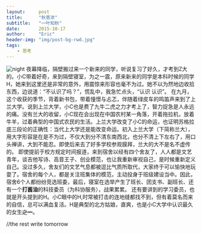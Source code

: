 ```yaml
---
layout:     post
title:      "秋意浓"
subtitle:   "一叶知秋"
date:       2015-10-17
author:     "Eric"
header-img: "img/post-bg-rwd.jpg"
tags:
    - 思考
---
```


![night](http://7xn8ba.com1.z0.glb.clouddn.com/IMG_1985.JPG)
夜幕降临，隔壁搬过来一个新来的同学，听说复习了好久，才考到Z大的。小C带着好奇，来到隔壁寝室，为之一震，原来新来的同学是本科时候的同学H，她来到这里还是非常的意外，用震惊来形容也毫不为过。她不以为然地边收拾东西，边说道：“不认识了吗？”，慌乱中，我急忙点头，“认识 认识”。
在九月，这个收获的季节，背着新书包，带着憧憬与忐忑，伴随着绿皮车的鸣笛声来到了上兰大学。说到上兰大学，小C也是费了九牛二虎之力才考上了，智力捉急是人永远的痛。没有兰大的收留，小C现在会出现在中国农村某一角落，开着拖拉机，放着牛羊，过着典型的中国式农民的生活。上兰大学改变了小C的命运，也证明苏格拉底三段论的正确性：当代上大学还是能改变命运。初入上兰大学（下简称兰大），用大字形容是在是不为过，不仅大到分不清东南西北，也分不清上下左右了，用口头禅讲，大到不能忍。即使后来去了好多学校参观膜拜，兰大的大不是名不虚传的。
即使提前于校方规定时间报道，来到宿舍以经有四个舍友了，人人都是文艺青年，谈吉他写诗、高音王子、创业模范，也让我重新审视自己，是时候重新定义自己。没过多久，舍友们的文艺气息都被逗比气质所取代，大家终于可以愉快地玩耍了。宿舍的每个人，都是关注班集体的模范，主动投身于班级建设当中。因此，宿舍6个人都纷纷竞选班委，最后，寝室在选举产生了班长、团支书、副班长、还有一个<b>打酱油</b>的科技委员（为科协服务），战果累累。
还有要讲到的学习委员，也就是开头提到的H。小C眼中的H,时常被打击的连地缝都找不到，但有着莫名而来的自信，总可以满血复活。H是典型的北方姑娘，直爽，也是小C大学中认识最久的女生<del>之一</del>。





//the rest write tomorrow





